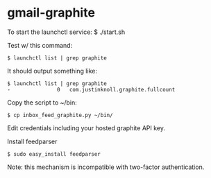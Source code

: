 gmail-graphite
===========

To start the launchctl service:
    $ ./start.sh

Test w/ this command:

    $ launchctl list | grep graphite

It should output something like:

    $ launchctl list | grep graphite
    -				0	com.justinknoll.graphite.fullcount

Copy the script to ~/bin:

    $ cp inbox_feed_graphite.py ~/bin/

Edit credentials including your hosted graphite API key.

Install feedparser

    $ sudo easy_install feedparser

Note: this mechanism is incompatible with two-factor authentication.